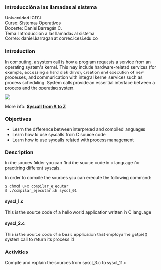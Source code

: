 ### Introducción a las llamadas al sistema
Universidad ICESI  
Curso: Sistemas Operativos  
Docente: Daniel Barragán C.  
Tema: Introducción a las llamadas al sistema  
Correo: daniel.barragan at correo.icesi.edu.co

### Introduction
In computing, a system call is how a program requests a service from an operating system's kernel. This may include hardware-related services (for example, accessing a hard disk drive), creation and execution of new processes, and communication with integral kernel services such as process scheduling. System calls provide an essential interface between a process and the operating system.

![][1]

More info: [**Syscall from A to Z**][linuxorg-syscalls]

### Objectives
* Learn the difference between interpreted and compiled languages
* Learn how to use syscalls from C source code
* Learn how to use syscalls related with process management

### Description

In the souces folder you can find the source code in c language for practicing different syscals.  

In order to compile the sources you can execute the following command:

```
$ chmod u+x compilar_ejecutar
$ ./compilar_ejecutar.sh syscl_01
```

#### syscl_1.c

This is the source code of a hello world application written in C language

#### syscl_2.c

This is the source code of a basic application that employs the getpid() system call to return its
process id

### Activities

Compile and explain the sources from syscl_3.c to syscl_11.c

[linuxorg-syscalls]: https://notes.shichao.io/lkd/ch1/
[1]: images/syscalls.png
